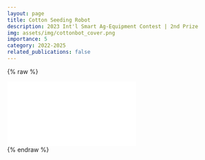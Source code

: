 ```yaml
---
layout: page
title: Cotton Seeding Robot
description: 2023 Int'l Smart Ag-Equipment Contest | 2nd Prize
img: assets/img/cottonbot_cover.png
importance: 5
category: 2022-2025
related_publications: false
---
```


{% raw %}

<div class="row justify-content-sm-center">
  <div class="col-sm-10 mt-3 mt-md-0">
    <div class="embed-responsive embed-responsive-16by9 rounded z-depth-1">
        <iframe src="//player.bilibili.com/player.html?isOutside=true&aid=112457051799552&bvid=BV1PPMSeTEcf&cid=500001549074578&p=1" scrolling="no" border="0" frameborder="no" framespacing="0" allowfullscreen="true">
        </iframe>
    </div>
  </div>
</div>
{% endraw %}
